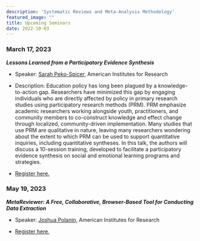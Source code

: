 ```yaml
---
description: 'Systematic Reviews and Meta-Analysis Methodology'
featured_image: ""
title: Upcoming Seminars
date: 2022-10-03
---
```




### March 17, 2023

***Lessons Learned from a Participatory Evidence Synthesis***

- Speaker: [Sarah Peko-Spicer](https://www.linkedin.com/in/sarah-peko-spicer-640a4436/), American Institutes for Research

- Description: Education policy has long been plagued by a knowledge-to-action gap. Researchers have minimized this gap by engaging individuals who are directly affected by policy in primary research studies using participatory research methods (PRM). PRM emphasize academic researchers working alongside youth, practitioners, and community members to co-construct knowledge and effect change through localized, community-driven implementation. Many studies that use PRM are qualitative in nature, leaving many researchers wondering about the extent to which PRM can be used to support quantitative inquiries, including quantitative syntheses. In this talk, the authors will discuss a 10-session training, developed to facilitate a participatory evidence synthesis on social and emotional learning programs and strategies.

- [Register here.](https://us06web.zoom.us/meeting/register/tZIldOuorzwiGNAnEoedUXskxj2maT3GbmBH)


### May 19, 2023

***MetaReviewer: A Free, Collaborative, Browser-Based Tool for Conducting Data Extraction***

- Speaker: [Joshua Polanin](https://www.air.org/experts/person/joshua-r-polanin), American Institutes for Research 

- [Register here.](https://us06web.zoom.us/meeting/register/tZIldOuorzwiGNAnEoedUXskxj2maT3GbmBH)
